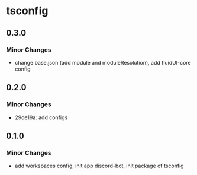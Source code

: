 # tsconfig

## 0.3.0

### Minor Changes

- change base.json (add module and moduleResolution), add fluidUI-core config

## 0.2.0

### Minor Changes

- 29de19a: add configs

## 0.1.0

### Minor Changes

- add workspaces config, init app discord-bot, init package of tsconfig
